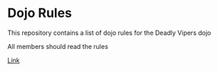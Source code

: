 Dojo Rules
==========

This repository contains a list of dojo rules for the Deadly Vipers dojo

All members should read the rules 

[Link](https://github.com/deadlyvipers)

